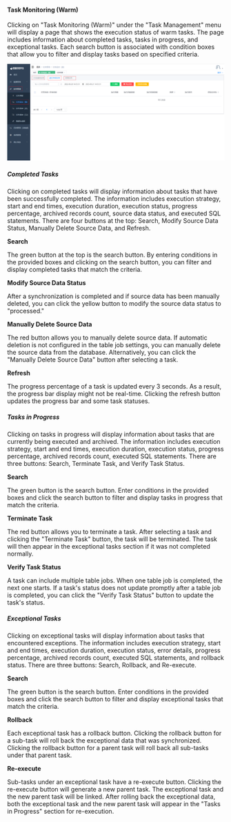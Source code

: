 #### Task Monitoring (Warm)

Clicking on "Task Monitoring (Warm)" under the "Task Management" menu will display a page that shows the execution status of warm tasks. The page includes information about completed tasks, tasks in progress, and exceptional tasks. Each search button is associated with condition boxes that allow you to filter and display tasks based on specified criteria.

![image-20230620140353683](../../../images/whalealDataImages/image-20230620140353683.png)

##### Completed Tasks

Clicking on completed tasks will display information about tasks that have been successfully completed. The information includes execution strategy, start and end times, execution duration, execution status, progress percentage, archived records count, source data status, and executed SQL statements. There are four buttons at the top: Search, Modify Source Data Status, Manually Delete Source Data, and Refresh.

**Search**

The green button at the top is the search button. By entering conditions in the provided boxes and clicking on the search button, you can filter and display completed tasks that match the criteria.

**Modify Source Data Status**

After a synchronization is completed and if source data has been manually deleted, you can click the yellow button to modify the source data status to "processed."

**Manually Delete Source Data**

The red button allows you to manually delete source data. If automatic deletion is not configured in the table job settings, you can manually delete the source data from the database. Alternatively, you can click the "Manually Delete Source Data" button after selecting a task.

**Refresh**

The progress percentage of a task is updated every 3 seconds. As a result, the progress bar display might not be real-time. Clicking the refresh button updates the progress bar and some task statuses.

##### Tasks in Progress

Clicking on tasks in progress will display information about tasks that are currently being executed and archived. The information includes execution strategy, start and end times, execution duration, execution status, progress percentage, archived records count, executed SQL statements. There are three buttons: Search, Terminate Task, and Verify Task Status.

**Search**

The green button is the search button. Enter conditions in the provided boxes and click the search button to filter and display tasks in progress that match the criteria.

**Terminate Task**

The red button allows you to terminate a task. After selecting a task and clicking the "Terminate Task" button, the task will be terminated. The task will then appear in the exceptional tasks section if it was not completed normally.

**Verify Task Status**

A task can include multiple table jobs. When one table job is completed, the next one starts. If a task's status does not update promptly after a table job is completed, you can click the "Verify Task Status" button to update the task's status.

##### Exceptional Tasks

Clicking on exceptional tasks will display information about tasks that encountered exceptions. The information includes execution strategy, start and end times, execution duration, execution status, error details, progress percentage, archived records count, executed SQL statements, and rollback status. There are three buttons: Search, Rollback, and Re-execute.

**Search**

The green button is the search button. Enter conditions in the provided boxes and click the search button to filter and display exceptional tasks that match the criteria.

**Rollback**

Each exceptional task has a rollback button. Clicking the rollback button for a sub-task will roll back the exceptional data that was synchronized. Clicking the rollback button for a parent task will roll back all sub-tasks under that parent task.

**Re-execute**

Sub-tasks under an exceptional task have a re-execute button. Clicking the re-execute button will generate a new parent task. The exceptional task and the new parent task will be linked. After rolling back the exceptional data, both the exceptional task and the new parent task will appear in the "Tasks in Progress" section for re-execution.
